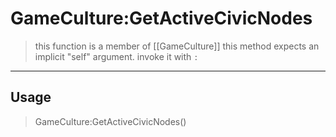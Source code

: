 # GameCulture:GetActiveCivicNodes
> this function is a member of [[GameCulture]]
> this method expects an implicit "self" argument. invoke it with `:`
-----
## Usage
> GameCulture:GetActiveCivicNodes()
